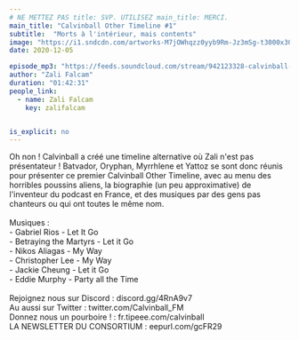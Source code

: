 ```yaml
---
# NE METTEZ PAS title: SVP. UTILISEZ main_title: MERCI.
main_title: "Calvinball Other Timeline #1"
subtitle:  "Morts à l'intérieur, mais contents"
image: "https://i1.sndcdn.com/artworks-M7jOWhqzz0yyb9Rm-Jz3mSg-t3000x3000.jpg"
date: 2020-12-05

episode_mp3: "https://feeds.soundcloud.com/stream/942123328-calvinball-radio-calvinball-other-timeline-1-morts-a-linterieur-mais-contents.mp3"
author: "Zali Falcam"
duration: "01:42:31"
people_link: 
  - name: Zali Falcam
    key: zalifalcam


is_explicit: no
---
```


<PodcastHeader/>

<!-- ECRIRE LA DESCRIPTION DE L'EPISODE SOUS CETTE LIGNE -->
Oh non ! Calvinball a créé une timeline alternative où Zali n'est pas présentateur ! Batvador, Oryphan, Myrrhlene et Yattoz se sont donc réunis pour présenter ce premier Calvinball Other Timeline, avec au menu des horribles poussins aliens, la biographie (un peu approximative) de l'inventeur du podcast en France, et des musiques par des gens pas chanteurs ou qui ont toutes le même nom.<br><br>Musiques : <br>- Gabriel Rios - Let It Go<br>- Betraying the Martyrs - Let it Go<br>- Nikos Aliagas - My Way<br>- Christopher Lee - My Way<br>- Jackie Cheung - Let it Go<br>- Eddie Murphy - Party all the Time<br><br>Rejoignez nous sur Discord : discord.gg/4RnA9v7<br>Au aussi sur Twitter : twitter.com/Calvinball_FM<br>Donnez nous un pourboire ! : fr.tipeee.com/calvinball<br>LA NEWSLETTER DU CONSORTIUM : eepurl.com/gcFR29

